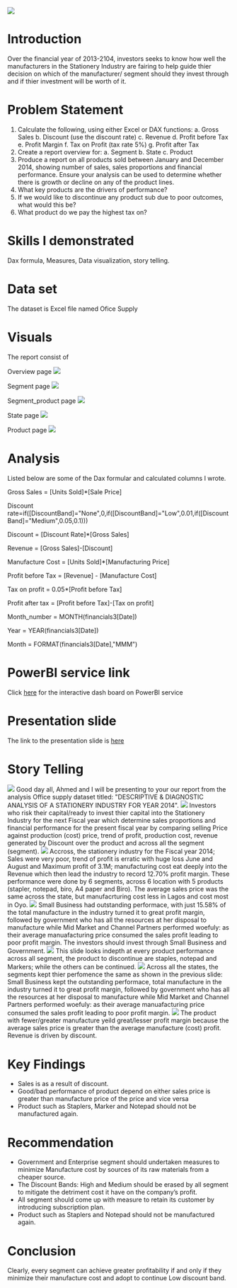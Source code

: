![](stationery.PNG)

# Introduction

Over the financial year of 2013-2104, investors seeks to know how well the manufacturers in the Stationery Industry are fairing to help guide thier decision on which of the manufacturer/ segment should they invest through and if thier investment will be worth of it.

# Problem Statement

1. Calculate the following, using either Excel or DAX functions:
a. Gross Sales
b. Discount (use the discount rate)
c. Revenue
d. Profit before Tax
e. Profit Margin
f. Tax on Profit (tax rate 5%)
g. Profit after Tax
2. Create a report overview for:
a. Segment
b. State
c. Product
3. Produce a report on all products sold between January and December 2014, showing number of sales, sales proportions and financial performance. Ensure your analysis can be used to determine whether there is growth or decline on any of the product lines.
4. What key products are the drivers of performance?
5. If we would like to discontinue any product sub due to poor outcomes, what would this be?
6. What product do we pay the highest tax on?

# Skills I demonstrated

Dax formula, Measures, Data visualization, story telling.

# Data set

The dataset is Excel file named Ofice Supply

# Visuals

The report consist of 

Overview page
![](Overview_1.PNG)

Segment page
![](segment_slide_2.PNG)

Segment_product page
![](segment_product_slide_5.PNG)

State page
![](state_slide_3.PNG)

Product page
![](product_slide_4.PNG)

# Analysis

Listed below are some of the Dax formular and calculated columns I wrote.

Gross Sales = [Units Sold]*[Sale Price]

Discount rate=if([DiscountBand]="None",0,if([DiscountBand]="Low",0.01,if([DiscountBand]="Medium",0.05,0.1)))

Discount = [Discount Rate]*[Gross Sales]

Revenue = [Gross Sales]-[Discount]

Manufacture Cost = [Units Sold]*[Manufacturing Price]

Profit before Tax = [Revenue] - [Manufacture Cost]

Tax on profit = 0.05*[Profit before Tax]

Profit after tax = [Profit before Tax]-[Tax on profit]

Month_number = MONTH(financials3[Date])

Year = YEAR(financials3[Date])

Month = FORMAT(financials3[Date],"MMM") 

# PowerBI service link

Click [here](https://app.powerbi.com/links/bJ4fJpgGes?ctid=a4531a04-9d2c-48c6-aee4-9c374f98bea5&pbi_source=linkShare&bookmarkGuid=1286b9ea-2a5d-4b64-a9ad-9ec00985090f) for the interactive dash board on  PowerBI service 

# Presentation slide

The link to the presentation slide is [here](https://docs.google.com/presentation/d/1dHWTbo_3-nc2CO2cbpn5k_KkLSrk8rf0aljMtH1hrhQ/edit#slide=id.p)

# Story Telling
![](slide_1.PNG)
Good day all, Ahmed and I will be presenting to your our report from the analysis Office supply dataset titled: "DESCRIPTIVE & DIAGNOSTIC ANALYSIS OF A STATIONERY INDUSTRY FOR YEAR 2014".
![](slide_2.PNG)
Investors who risk their capital/ready to invest thier capital into the Stationery Industry for the next Fiscal year which determine sales proportions and financial performance for the present fiscal year by comparing selling Price against production (cost) price, trend of profit, production cost, revenue generated by Discount over the product and across all the segment (segment).
![](slide_3.PNG)
Accross, the stationery industry for the Fiscal year 2014; Sales were very poor, trend of profit is erratic with huge loss June and August and Maximum profit of 3.1M; manufacturing cost eat deeply into the Revenue which then lead the industry to record 12.70% profit margin. These performance were done by 6 segments, across 6 location with 5 products (stapler, notepad, biro, A4 paper and Biro). The average sales price was the same across the state, but manufacrturing cost less in Lagos and cost most in Oyo.
![](slide_4.PNG)
Small Business had outstanding performace, with just 15.58% of the total manufacture in the industry turned it to great profit margin, followed by government who has all the resources at her disposal to manufacture while Mid Market and Channel Partners performed woefuly: as their average manuafacturing price consumed the sales profit leading to poor profit margin. The investors should invest through Small Business and Government.
![](slide_7.PNG)
This slide looks indepth at every product performance across all segment, the product  to discontinue are staples, notepad and Markers; while the others can be continued.
![](slide_5.PNG)
Across all the states, the segments kept thier perfomence the same as shown in the previous slide: Small Business kept the  outstanding performace, total manufacture in the industry turned it to great profit margin, followed by government who has all the resources at her disposal to manufacture while Mid Market and Channel Partners performed woefuly: as their average manuafacturing price consumed the sales profit leading to poor profit margin.
![](slide_6.PNG)
The product with fewer/greater manufacture yeild great/lesser profit margin because the average sales price is greater than the average manufacture (cost) profit. Revenue is driven by discount.
# Key Findings

* Sales is as a result of discount.
* Good/bad  performance of product depend on either sales price is greater than manufacture price of the price and vice versa
* Product such as Staplers, Marker and Notepad should not be manufactured again.

# Recommendation

* Government and Enterprise segment should undertaken measures to minimize Manufacture cost by sources of its raw materials from a cheaper source.
* The Discount Bands: High and Medium should be erased by all segment to mitigate the detriment cost it have on the company’s profit.
* All segment should come up with measure to retain its customer by introducing subscription plan.
* Product such as Staplers and Notepad should not be manufactured again.

# Conclusion
Clearly, every segment can achieve greater profitability if and only if they minimize their manufacture cost and adopt to continue Low discount band.



